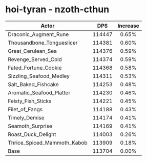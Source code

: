 # hoi-tyran - nzoth-cthun
| Actor | DPS | Increase |
|---|:---:|:---:|
|Draconic_Augment_Rune|114447|0.65%|
|Thousandbone_Tongueslicer|114381|0.60%|
|Great_Cerulean_Sea|114376|0.59%|
|Revenge_Served_Cold|114374|0.59%|
|Fated_Fortune_Cookie|114368|0.58%|
|Sizzling_Seafood_Medley|114311|0.53%|
|Salt_Baked_Fishcake|114253|0.48%|
|Aromatic_Seafood_Platter|114230|0.46%|
|Feisty_Fish_Sticks|114221|0.45%|
|Filet_of_Fangs|114188|0.43%|
|Timely_Demise|114174|0.41%|
|Seamoth_Surprise|114169|0.41%|
|Roast_Duck_Delight|114003|0.26%|
|Thrice_Spiced_Mammoth_Kabob|113909|0.18%|
|Base|113704|0.00%|
